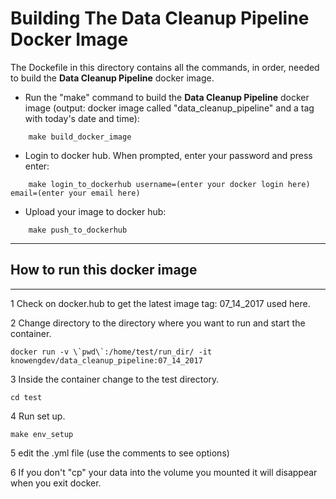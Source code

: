 # Building The Data Cleanup Pipeline Docker Image
The Dockefile in this directory contains all the commands, in order, needed to build the **Data Cleanup Pipeline** docker image.


* Run the "make" command to build the **Data Cleanup Pipeline** docker image (output: docker image called "data_cleanup_pipeline" and a tag with today's date and time):
```
    make build_docker_image
```

* Login to docker hub. When prompted, enter your password and press enter:
```
    make login_to_dockerhub username=(enter your docker login here) email=(enter your email here)
```

* Upload your image to docker hub:
```
    make push_to_dockerhub
```

* * * 
## How to run this docker image
* * * 
1 Check on docker.hub to get the latest image tag: 07_14_2017 used here.

2 Change directory to the directory  where you want to run and start the container.
```
docker run -v \`pwd\`:/home/test/run_dir/ -it knowengdev/data_cleanup_pipeline:07_14_2017 
```
3 Inside the container change to the test directory.
```
cd test
```
4 Run set up.
```
make env_setup
```
5 edit the .yml file (use the comments to see options)

6 If you don't "cp" your data into the volume you mounted it will disappear when you exit docker.
